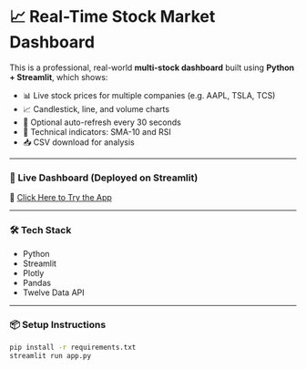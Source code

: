 # 📈 Real-Time Stock Market Dashboard

This is a professional, real-world **multi-stock dashboard** built using **Python + Streamlit**, which shows:

- 📊 Live stock prices for multiple companies (e.g. AAPL, TSLA, TCS)
- 📈 Candlestick, line, and volume charts
- 🔁 Optional auto-refresh every 30 seconds
- 📐 Technical indicators: SMA-10 and RSI
- 📥 CSV download for analysis

---

### 🚀 Live Dashboard (Deployed on Streamlit)

🔗 [Click Here to Try the App](https://your-streamlit-link-here)

---

### 🛠 Tech Stack

- Python
- Streamlit
- Plotly
- Pandas
- Twelve Data API

---

### 📦 Setup Instructions

```bash
pip install -r requirements.txt
streamlit run app.py
